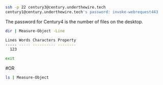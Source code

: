 ```bash
ssh -p 22 century3@century.underthewire.tech
century1@century.underthewire.tech's password: invoke-webrequest443
```

The password for Century4 is the number of files on the desktop.

```bash
dir | Measure-Object -Line

Lines Words Characters Property
----- ----- ---------- --------
  123

exit
```

#OR 

```bash
ls | Measure-Object
```

